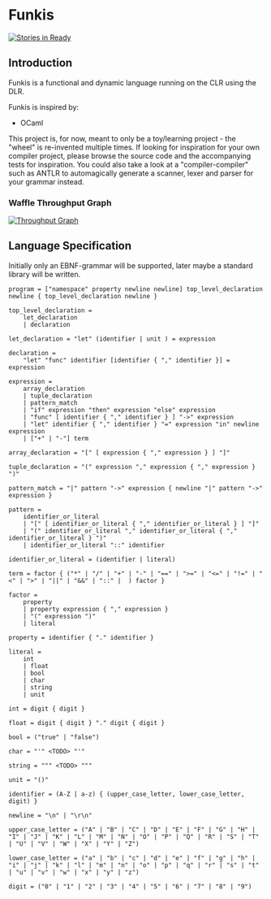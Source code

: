 # Funkis

[![Stories in Ready](https://badge.waffle.io/johanstenberg92/Funkis.svg?label=ready&title=Ready)](http://waffle.io/johanstenberg92/Funkis)

## Introduction
Funkis is a functional and dynamic language running on the CLR using the DLR.

Funkis is inspired by:
* OCaml

This project is, for now, meant to only be a toy/learning project - the "wheel" is re-invented multiple times. 
If looking for inspiration for your own compiler project, please browse the source code and the accompanying tests for inspiration. 
You could also take a look at a "compiler-compiler" such as ANTLR to automagically generate a scanner, lexer and parser for your grammar instead.

### Waffle Throughput Graph

[![Throughput Graph](https://graphs.waffle.io/johanstenberg92/Funkis/throughput.svg)](https://waffle.io/johanstenberg92/Funkis/metrics/throughput)

## Language Specification
Initially only an EBNF-grammar will be supported, later maybe a standard library will be written.

```
program = ["namespace" property newline newline] top_level_declaration newline { top_level_declaration newline }

top_level_declaration =
	let_declaration
	| declaration

let_declaration = "let" (identifier | unit ) = expression

declaration =
    "let" "func" identifier [identifier { "," identifier }] = expression

expression =
	array_declaration
	| tuple_declaration
	| pattern_match
	| "if" expression "then" expression "else" expression
	| "func" [ identifier { "," identifier } ] "->" expression
	| "let" identifier { "," identifier } "=" expression "in" newline expression
    | ["+" | "-"] term

array_declaration = "[" [ expression { "," expression } ] "]"

tuple_declaration = "(" expression "," expression { "," expression } ")"

pattern_match = "|" pattern "->" expression { newline "|" pattern "->" expression }

pattern =
    identifier_or_literal
	| "[" [ identifier_or_literal { "," identifier_or_literal } ] "]"
	| "(" identifier_or_literal "," identifier_or_literal { "," identifier_or_literal } ")"
	| identifier_or_literal "::" identifier

identifier_or_literal = (identifier | literal)

term = factor { ("*" | "/" | "+" | "-" | "==" | ">=" | "<=" | "!=" | "<" | ">" | "||" | "&&" | "::" |  ) factor }

factor =
    property
	| property expression { "," expression }
	| "(" expression ")"
    | literal
	
property = identifier { "." identifier }

literal =
    int
	| float
	| bool
	| char
	| string
	| unit

int = digit { digit }

float = digit { digit } "." digit { digit }

bool = ("true" | "false")

char = "'" <TODO> "'"

string = """ <TODO> """

unit = "()"

identifier = (A-Z | a-z) { (upper_case_letter, lower_case_letter, digit) }

newline = "\n" | "\r\n"

upper_case_letter = ("A" | "B" | "C" | "D" | "E" | "F" | "G" | "H" | "I" | "J" | "K" | "L" | "M" | "N" | "O" | "P" | "Q" | "R" | "S" | "T" | "U" | "V" | "W" | "X" | "Y" | "Z")

lower_case_letter = ("a" | "b" | "c" | "d" | "e" | "f" | "g" | "h" | "i" | "j" | "k" | "l" | "m" | "n" | "o" | "p" | "q" | "r" | "s" | "t" | "u" | "v" | "w" | "x" | "y" | "z")

digit = ("0" | "1" | "2" | "3" | "4" | "5" | "6" | "7" | "8" | "9")
```